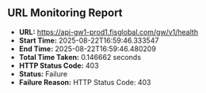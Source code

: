 ## URL Monitoring Report

- **URL:** https://api-gw1-prod1.fisglobal.com/gw/v1/health
- **Start Time:** 2025-08-22T16:59:46.333547
- **End Time:** 2025-08-22T16:59:46.480209
- **Total Time Taken:** 0.146662 seconds
- **HTTP Status Code:** 403
- **Status:** Failure
- **Failure Reason:** HTTP Status Code: 403
